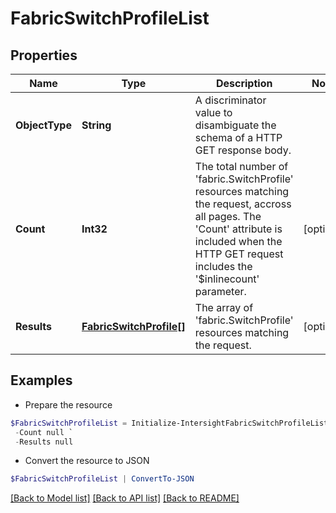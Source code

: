 # FabricSwitchProfileList
## Properties

Name | Type | Description | Notes
------------ | ------------- | ------------- | -------------
**ObjectType** | **String** | A discriminator value to disambiguate the schema of a HTTP GET response body. | 
**Count** | **Int32** | The total number of &#39;fabric.SwitchProfile&#39; resources matching the request, accross all pages. The &#39;Count&#39; attribute is included when the HTTP GET request includes the &#39;$inlinecount&#39; parameter. | [optional] 
**Results** | [**FabricSwitchProfile[]**](FabricSwitchProfile.md) | The array of &#39;fabric.SwitchProfile&#39; resources matching the request. | [optional] 

## Examples

- Prepare the resource
```powershell
$FabricSwitchProfileList = Initialize-IntersightFabricSwitchProfileList  -ObjectType null `
 -Count null `
 -Results null
```

- Convert the resource to JSON
```powershell
$FabricSwitchProfileList | ConvertTo-JSON
```

[[Back to Model list]](../README.md#documentation-for-models) [[Back to API list]](../README.md#documentation-for-api-endpoints) [[Back to README]](../README.md)


